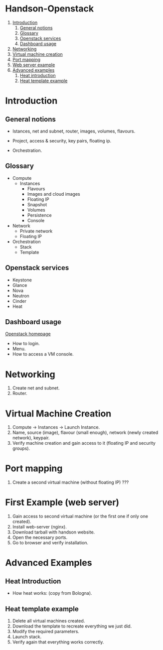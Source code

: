# Handson-Openstack

1. [Introduction](#introduction)
    1. [General notions](#general-notion)
    2. [Glossary](#glossary)
    3. [Openstack services](#services)
    4. [Dashboard usage](#dashboard)
2. [Networking](#networking)
3. [Virtual machine creation](#vm-creation)
4. [Port mapping](#port-mapping)
5. [Web server example](#web-server)
6. [Advanced examples](#advanced)
    1. [Heat introduction](#heat-introduction)
    2. [Heat template example](#heat-template)

Introduction<a name="introduction"></a>
=========

General notions<a name="general-notion"></a>
---------

* Istances, net and subnet, router, images, volumes, flavours.

* Project, access & security, key pairs, floating ip.

* Orchestration.

Glossary<a name="glossary"></a>
---------

* Compute
    * Instances
        * Flavours
        * Images and cloud images
        * Floating IP
        * Snapshot
        * Volumes
        * Persistence
        * Console
* Network
    * Private network
    * Floating IP
* Orchestration
    * Stack
    * Template

Openstack services<a name="services"></a>
---------

* Keystone
* Glance
* Nova
* Neutron
* Cinder
* Heat

Dashboard usage<a name="dashboard"></a>
---------

[Openstack homepage](http://openstack.fisica.unipg.it/)

* How to login.
* Menu.
* How to access a VM console.

Networking<a name="networking"></a>
=========

1. Create net and subnet.
2. Router.

Virtual Machine Creation<a name="vm-creation"></a>
=========

1. Compute -> Instances -> Launch Instance.
2. Name, source (image), flavour (small enough), network (newly created network), keypair.
3. Verify machine creation and gain access to it (floating IP and security groups).

Port mapping<a name="port-mapping"></a>
=========

1. Create a second virtual machine (without floating IP) ???

First Example (web server)<a name="web-server"></a>
=========

1. Gain access to second virtual machine (or the first one if only one created).
2. Install web-server (nginx).
3. Download tarball with handson website.
4. Open the necessary ports.
5. Go to browser and verify installation.

Advanced Examples<a name="advanced"></a>
=========

Heat Introduction<a name="heat-introduction"></a>
---------

* How heat works: (copy from Bologna).

Heat template example<a name="heat-template"></a>
---------

1. Delete all virtual machines created.
2. Download the template to recreate everything we just did.
3. Modify the required parameters.
4. Launch stack.
5. Verify again that everything works correctly.
